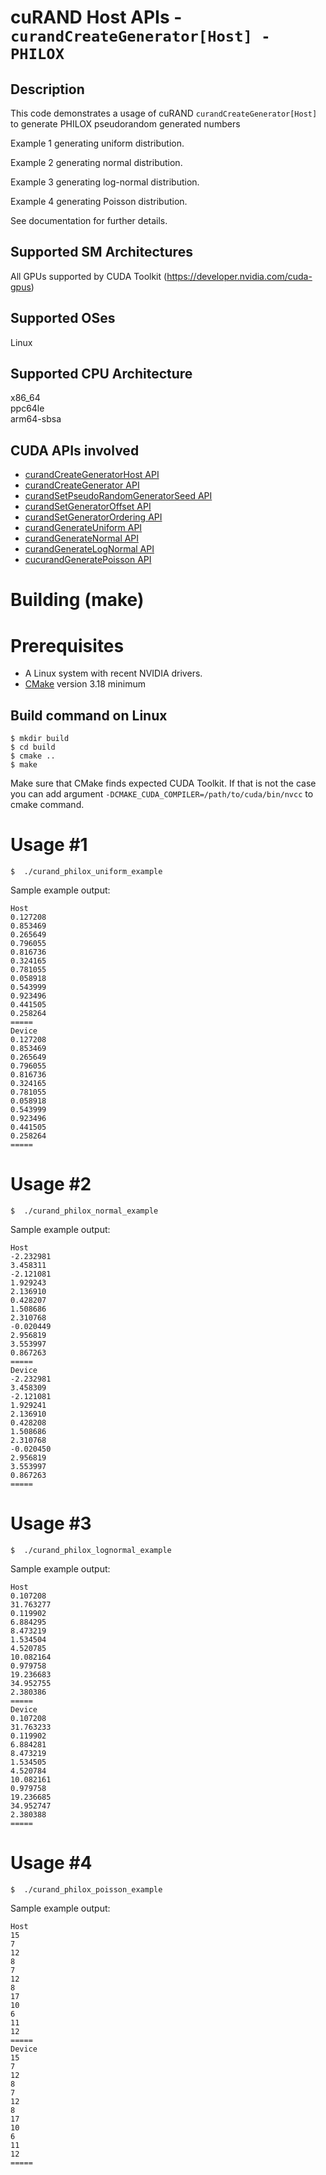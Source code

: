 # cuRAND Host APIs - `curandCreateGenerator[Host] - PHILOX`

## Description

This code demonstrates a usage of cuRAND `curandCreateGenerator[Host]` to generate PHILOX pseudorandom generated numbers

Example 1 generating uniform distribution.

Example 2 generating normal distribution.

Example 3 generating log-normal distribution.

Example 4 generating Poisson distribution.

See documentation for further details.

## Supported SM Architectures

All GPUs supported by CUDA Toolkit (https://developer.nvidia.com/cuda-gpus)  

## Supported OSes

Linux  

## Supported CPU Architecture

x86_64  
ppc64le  
arm64-sbsa

## CUDA APIs involved
- [curandCreateGeneratorHost API](https://docs.nvidia.com/cuda/curand/group__HOST.html#group__HOST_1g35b6e9396d5b54b52ba9053496ad4ff4)
- [curandCreateGenerator API](https://docs.nvidia.com/cuda/curand/group__HOST.html#group__HOST_1g56ff2b3cf7e28849f73a1e22022bcbfd)
- [curandSetPseudoRandomGeneratorSeed API](https://docs.nvidia.com/cuda/curand/group__HOST.html#group__HOST_1gbcd2982aa3d53571b8ad12d8188b139b)
- [curandSetGeneratorOffset API](https://docs.nvidia.com/cuda/curand/group__HOST.html#group__HOST_1gb21ba987f85486e552797206451b0939)
- [curandSetGeneratorOrdering API](https://docs.nvidia.com/cuda/curand/group__HOST.html#group__HOST_1gf1aa05715d726f94002d03237405fc5d)
- [curandGenerateUniform API](https://docs.nvidia.com/cuda/curand/group__HOST.html#group__HOST_1g5df92a7293dc6b2e61ea481a2069ebc2)
- [curandGenerateNormal API](https://docs.nvidia.com/cuda/curand/group__HOST.html#group__HOST_1gb9280e447ef04e1dec4611720bd0eb69)
- [curandGenerateLogNormal API](https://docs.nvidia.com/cuda/curand/group__HOST.html#group__HOST_1g3569cc960eb1a31357752fc813e21f49)
- [cucurandGeneratePoisson API](https://docs.nvidia.com/cuda/curand/group__HOST.html#group__HOST_1g425c7c13db4444e6150d159bb1417f05)
# Building (make)

# Prerequisites
- A Linux system with recent NVIDIA drivers.
- [CMake](https://cmake.org/download) version 3.18 minimum

## Build command on Linux
```
$ mkdir build
$ cd build
$ cmake ..
$ make
```
Make sure that CMake finds expected CUDA Toolkit. If that is not the case you can add argument `-DCMAKE_CUDA_COMPILER=/path/to/cuda/bin/nvcc` to cmake command.

# Usage #1
```
$  ./curand_philox_uniform_example
```

Sample example output:

```
Host
0.127208
0.853469
0.265649
0.796055
0.816736
0.324165
0.781055
0.058918
0.543999
0.923496
0.441505
0.258264
=====
Device
0.127208
0.853469
0.265649
0.796055
0.816736
0.324165
0.781055
0.058918
0.543999
0.923496
0.441505
0.258264
=====

```

# Usage #2
```
$  ./curand_philox_normal_example
```

Sample example output:

```
Host
-2.232981
3.458311
-2.121081
1.929243
2.136910
0.428207
1.508686
2.310768
-0.020449
2.956819
3.553997
0.867263
=====
Device
-2.232981
3.458309
-2.121081
1.929241
2.136910
0.428208
1.508686
2.310768
-0.020450
2.956819
3.553997
0.867263
=====

```

# Usage #3
```
$  ./curand_philox_lognormal_example
```

Sample example output:

```
Host
0.107208
31.763277
0.119902
6.884295
8.473219
1.534504
4.520785
10.082164
0.979758
19.236683
34.952755
2.380386
=====
Device
0.107208
31.763233
0.119902
6.884281
8.473219
1.534505
4.520784
10.082161
0.979758
19.236685
34.952747
2.380388
=====

```
# Usage #4
```
$  ./curand_philox_poisson_example
```

Sample example output:

```
Host
15
7
12
8
7
12
8
17
10
6
11
12
=====
Device
15
7
12
8
7
12
8
17
10
6
11
12
=====
```